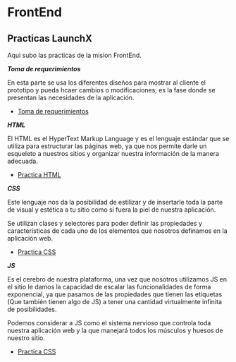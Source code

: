 # FrontEnd

## Practicas LaunchX

Aqui subo las practicas de la mision FrontEnd.

**_Toma de requerimientos_**

En esta parte se usa los diferentes diseños para mostrar al cliente el prototipo y pueda hcaer cambios o modificaciones, es la fase donde se presentan las necesidades de la aplicación.
- [Toma de requerimientos](./Abogabot/README.md)

**_HTML_**

El HTML es el HyperText Markup Language y es el lenguaje estándar que se utiliza para estructurar las páginas web, ya que nos permite darle un esqueleto a nuestros sitios y organizar nuestra información de la manera adecuada.
- [Practica HTML](./HTML/README.md)

**_CSS_**

Este lenguaje nos da la posibilidad de estilizar y de insertarle toda la parte de visual y estética a tu sitio como si fuera la piel de nuestra aplicación.

Se utilizan clases y selectores para poder definir las propiedades y características de cada uno de los elementos que nosotros definamos en la aplicación web.

- [Practica CSS](./CSS/README.md)


**_JS_**

Es el cerebro de nuestra plataforma, una vez que nosotros utilizamos JS en el sitio le damos la capacidad de escalar las funcionalidades de forma exponencial, ya que pasamos de las propiedades que tienen las etiquetas (Que también tienen algo de JS) a tener una cantidad virtualmente infinita de posibilidades.

Podemos considerar a JS como el sistema nervioso que controla toda nuestra aplicación web y la que manejará todos los músculos y huesos de nuestro sitio.

- [Practica CSS](./JS/README.md)

